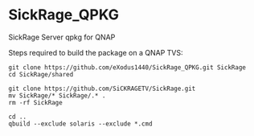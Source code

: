 # SickRage_QPKG
SickRage Server qpkg for QNAP

Steps required to build the package on a QNAP TVS:

    git clone https://github.com/eXodus1440/SickRage_QPKG.git SickRage
    cd SickRage/shared

    git clone https://github.com/SiCKRAGETV/SickRage.git 
    mv SickRage/* SickRage/.* .
    rm -rf SickRage

    cd ..
    qbuild --exclude solaris --exclude *.cmd
